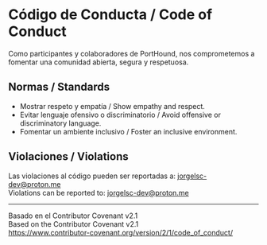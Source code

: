 # Código de Conducta / Code of Conduct

Como participantes y colaboradores de PortHound, nos comprometemos a fomentar una comunidad abierta, segura y respetuosa.

## Normas / Standards

- Mostrar respeto y empatía / Show empathy and respect.
- Evitar lenguaje ofensivo o discriminatorio / Avoid offensive or discriminatory language.
- Fomentar un ambiente inclusivo / Foster an inclusive environment.

## Violaciones / Violations

Las violaciones al código pueden ser reportadas a: jorgelsc-dev@proton.me  
Violations can be reported to: jorgelsc-dev@proton.me

---

Basado en el Contributor Covenant v2.1  
Based on the Contributor Covenant v2.1  
https://www.contributor-covenant.org/version/2/1/code_of_conduct/
